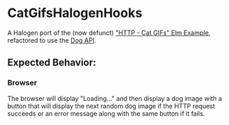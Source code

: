 # CatGifsHalogenHooks

A Halogen port of the (now defunct) ["HTTP - Cat GIFs" Elm Example](https://elm-lang.org/examples/cat-gifs), refactored to use the [Dog API](https://dog.ceo/dog-api/).

## Expected Behavior:

### Browser

The browser will display "Loading..." and then display a dog image with a button that will display the next random dog image if the HTTP request succeeds or an error message along with the same button if it fails.
